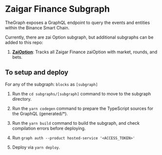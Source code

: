 # Zaigar Finance Subgraph

TheGraph exposes a GraphQL endpoint to query the events and entities within the Binance Smart Chain.

Currently, there are zai Option subgraph, but additional subgraphs can be added to this repo:


1. **[ZaiOption](https://thegraph.com/hosted-service/subgraph/zaigar-finance/zai-option-v1)**: Tracks all Zaigar Finance zaiOption with market, rounds, and bets.


## To setup and deploy

For any of the subgraph: `blocks` as `[subgraph]`

1. Run the `cd subgraphs/[subgraph]` command to move to the subgraph directory.

2. Run the `yarn codegen` command to prepare the TypeScript sources for the GraphQL (generated/*).

3. Run the `yarn build` command to build the subgraph, and check compilation errors before deploying.

4. Run `graph auth --product hosted-service '<ACCESS_TOKEN>'`

5. Deploy via `yarn deploy`.
